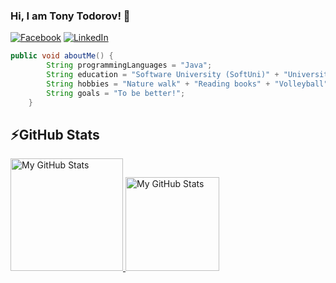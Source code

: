 ### Hi, I am Tony Todorov! 👋

[![Facebook](https://img.shields.io/badge/-Facebook-00B2FF?style=flat-square&logo=Facebook&logoColor=white&style=flat)](https://www.facebook.com/tonytodorovv/)
[![LinkedIn](https://img.shields.io/badge/-LinkedIn-0e76a8?style=flat-square&logo=Linkedin&logoColor=white&style=flat)](https://www.linkedin.com/in/tony-todorov/) 

```java
public void aboutMe() {
        String programmingLanguages = "Java";
        String education = "Software University (SoftUni)" + "University of Plovdiv, Faculty of Mathematics and Informatics";
        String hobbies = "Nature walk" + "Reading books" + "Volleyball";
        String goals = "To be better!";
    }
```

## ⚡GitHub Stats
<a href="https://github.com/tonytodorov">
        <img height="180em" alt="My GitHub Stats" src="https://github-readme-stats.vercel.app/api?username=tonytodorov&bg_color=00000000&text_color=3498db&hide_border=true&count_private=true&include_all_commits=true"/>
        <img height="150em" alt="My GitHub Stats" src="https://github-readme-stats.vercel.app/api/top-langs/?username=tonytodorov&langs_count=6&layout=compact&bg_color=00000000&text_color=3498db&hide_border=true&count_private=true&include_all_commits=true" />
</a>









